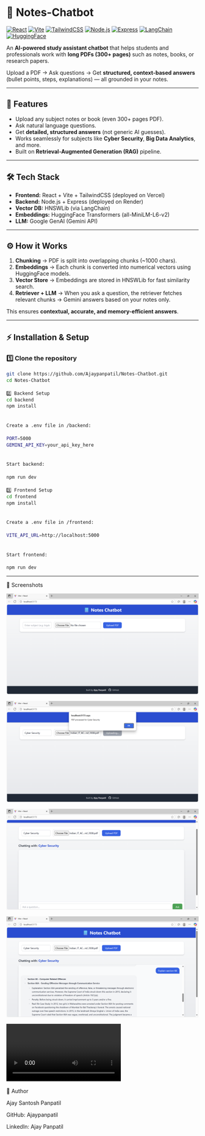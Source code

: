 # 📘 Notes-Chatbot

[![React](https://img.shields.io/badge/Frontend-React-blue?logo=react)](https://react.dev/)
[![Vite](https://img.shields.io/badge/Bundler-Vite-646CFF?logo=vite&logoColor=white)](https://vitejs.dev/)
[![TailwindCSS](https://img.shields.io/badge/Styling-TailwindCSS-38B2AC?logo=tailwind-css&logoColor=white)](https://tailwindcss.com/)
[![Node.js](https://img.shields.io/badge/Backend-Node.js-339933?logo=node.js&logoColor=white)](https://nodejs.org/)
[![Express](https://img.shields.io/badge/Framework-Express-black?logo=express&logoColor=white)](https://expressjs.com/)
[![LangChain](https://img.shields.io/badge/AI-LangChain-orange)](https://www.langchain.com/)
[![HuggingFace](https://img.shields.io/badge/Embeddings-HuggingFace-yellow?logo=huggingface&logoColor=white)](https://huggingface.co/)

An **AI-powered study assistant chatbot** that helps students and professionals work with **long PDFs (300+ pages)** such as notes, books, or research papers.  

Upload a PDF → Ask questions → Get **structured, context-based answers** (bullet points, steps, explanations) — all grounded in your notes.

---

## 🚀 Features

- Upload any subject notes or book (even 300+ pages PDF).
- Ask natural language questions.
- Get **detailed, structured answers** (not generic AI guesses).
- Works seamlessly for subjects like **Cyber Security**, **Big Data Analytics**, and more.
- Built on **Retrieval-Augmented Generation (RAG)** pipeline.

---

## 🛠 Tech Stack

- **Frontend:** React + Vite + TailwindCSS (deployed on Vercel)  
- **Backend:** Node.js + Express (deployed on Render)  
- **Vector DB:** HNSWLib (via LangChain)  
- **Embeddings:** HuggingFace Transformers (all-MiniLM-L6-v2)  
- **LLM:** Google GenAI (Gemini API)  

---

## ⚙️ How it Works

1. **Chunking** → PDF is split into overlapping chunks (~1000 chars).  
2. **Embeddings** → Each chunk is converted into numerical vectors using HuggingFace models.  
3. **Vector Store** → Embeddings are stored in HNSWLib for fast similarity search.  
4. **Retriever + LLM** → When you ask a question, the retriever fetches relevant chunks → Gemini answers based on your notes only.  

This ensures **contextual, accurate, and memory-efficient answers**.

---

## ⚡ Installation & Setup

### 1️⃣ Clone the repository
```bash
git clone https://github.com/Ajaypanpatil/Notes-Chatbot.git
cd Notes-Chatbot

2️⃣ Backend Setup
cd backend
npm install


Create a .env file in /backend:

PORT=5000
GEMINI_API_KEY=your_api_key_here


Start backend:

npm run dev

3️⃣ Frontend Setup
cd frontend
npm install


Create a .env file in /frontend:

VITE_API_URL=http://localhost:5000


Start frontend:

npm run dev
```
---

📸 Screenshots

![Landing Page](<Notes Chatbot Demo 1.png>) 

![File Upload](<Notes Chatbot Demo 2.png>) 

![Chat Start](<Notes Chatbot Demo 3.png>) 

![alt text](<Notes Chatbot Demo 4.png>)

<video controls src="Notes Chatbot Demo.mp4" title="Title"></video>




👤 Author

Ajay Santosh Panpatil

GitHub: Ajaypanpatil

LinkedIn: Ajay Panpatil

